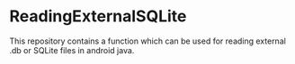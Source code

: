 # ReadingExternalSQLite
This repository contains a function which can be used for reading external .db or SQLite files in android java.
